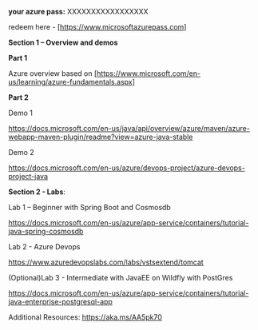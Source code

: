 **your azure pass:** XXXXXXXXXXXXXXXXX

redeem here - [https://www.microsoftazurepass.com]

 

**Section 1 – Overview and demos**

**Part 1**

Azure overview based on [https://www.microsoft.com/en-us/learning/azure-fundamentals.aspx]
 

**Part 2**

Demo 1

https://docs.microsoft.com/en-us/java/api/overview/azure/maven/azure-webapp-maven-plugin/readme?view=azure-java-stable

Demo 2

https://docs.microsoft.com/en-us/azure/devops-project/azure-devops-project-java 

 

**Section 2 - Labs**:

Lab 1 – Beginner with Spring Boot and Cosmosdb

https://docs.microsoft.com/en-us/azure/app-service/containers/tutorial-java-spring-cosmosdb

Lab 2 - Azure Devops

https://www.azuredevopslabs.com/labs/vstsextend/tomcat

(Optional)Lab 3  - Intermediate with JavaEE on Wildfly with PostGres

https://docs.microsoft.com/en-us/azure/app-service/containers/tutorial-java-enterprise-postgresql-app



Additional Resources:
https://aka.ms/AA5pk70
